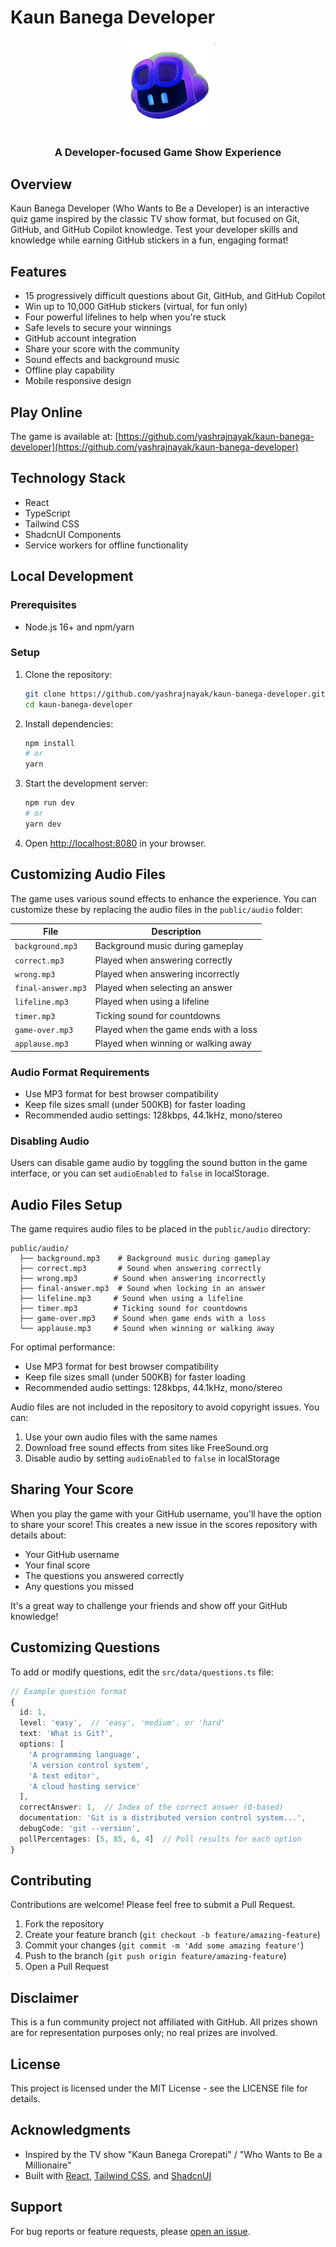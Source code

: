 # Kaun Banega Developer

<div align="center">
  <img src="public/logo.png" alt="Game Logo" width="150" />
  <h3>A Developer-focused Game Show Experience</h3>
</div>

## Overview

Kaun Banega Developer (Who Wants to Be a Developer) is an interactive quiz game inspired by the classic TV show format, but focused on Git, GitHub, and GitHub Copilot knowledge. Test your developer skills and knowledge while earning GitHub stickers in a fun, engaging format!

## Features

- 15 progressively difficult questions about Git, GitHub, and GitHub Copilot
- Win up to 10,000 GitHub stickers (virtual, for fun only)
- Four powerful lifelines to help when you're stuck
- Safe levels to secure your winnings
- GitHub account integration
- Share your score with the community
- Sound effects and background music
- Offline play capability
- Mobile responsive design

## Play Online

The game is available at: [https://github.com/yashrajnayak/kaun-banega-developer](https://github.com/yashrajnayak/kaun-banega-developer)

## Technology Stack

- React
- TypeScript
- Tailwind CSS
- ShadcnUI Components
- Service workers for offline functionality

## Local Development

### Prerequisites

- Node.js 16+ and npm/yarn

### Setup

1. Clone the repository:
   ```bash
   git clone https://github.com/yashrajnayak/kaun-banega-developer.git
   cd kaun-banega-developer
   ```

2. Install dependencies:
   ```bash
   npm install
   # or
   yarn
   ```

3. Start the development server:
   ```bash
   npm run dev
   # or
   yarn dev
   ```

4. Open [http://localhost:8080](http://localhost:8080) in your browser.

## Customizing Audio Files

The game uses various sound effects to enhance the experience. You can customize these by replacing the audio files in the `public/audio` folder:

| File | Description |
|------|-------------|
| `background.mp3` | Background music during gameplay |
| `correct.mp3` | Played when answering correctly |
| `wrong.mp3` | Played when answering incorrectly |
| `final-answer.mp3` | Played when selecting an answer |
| `lifeline.mp3` | Played when using a lifeline |
| `timer.mp3` | Ticking sound for countdowns |
| `game-over.mp3` | Played when the game ends with a loss |
| `applause.mp3` | Played when winning or walking away |

### Audio Format Requirements

- Use MP3 format for best browser compatibility
- Keep file sizes small (under 500KB) for faster loading
- Recommended audio settings: 128kbps, 44.1kHz, mono/stereo

### Disabling Audio

Users can disable game audio by toggling the sound button in the game interface, or you can set `audioEnabled` to `false` in localStorage.

## Audio Files Setup

The game requires audio files to be placed in the `public/audio` directory:

```
public/audio/
  ├── background.mp3    # Background music during gameplay
  ├── correct.mp3       # Sound when answering correctly
  ├── wrong.mp3        # Sound when answering incorrectly
  ├── final-answer.mp3  # Sound when locking in an answer
  ├── lifeline.mp3     # Sound when using a lifeline
  ├── timer.mp3        # Ticking sound for countdowns
  ├── game-over.mp3    # Sound when game ends with a loss
  └── applause.mp3     # Sound when winning or walking away
```

For optimal performance:
- Use MP3 format for best browser compatibility
- Keep file sizes small (under 500KB) for faster loading
- Recommended audio settings: 128kbps, 44.1kHz, mono/stereo

Audio files are not included in the repository to avoid copyright issues. You can:
1. Use your own audio files with the same names
2. Download free sound effects from sites like FreeSound.org
3. Disable audio by setting `audioEnabled` to `false` in localStorage

## Sharing Your Score

When you play the game with your GitHub username, you'll have the option to share your score! This creates a new issue in the scores repository with details about:

- Your GitHub username
- Your final score
- The questions you answered correctly
- Any questions you missed

It's a great way to challenge your friends and show off your GitHub knowledge!

## Customizing Questions

To add or modify questions, edit the `src/data/questions.ts` file:

```typescript
// Example question format
{
  id: 1,
  level: 'easy',  // 'easy', 'medium', or 'hard'
  text: 'What is Git?',
  options: [
    'A programming language',
    'A version control system',
    'A text editor',
    'A cloud hosting service'
  ],
  correctAnswer: 1,  // Index of the correct answer (0-based)
  documentation: 'Git is a distributed version control system...',
  debugCode: 'git --version',
  pollPercentages: [5, 85, 6, 4]  // Poll results for each option
}
```

## Contributing

Contributions are welcome! Please feel free to submit a Pull Request.

1. Fork the repository
2. Create your feature branch (`git checkout -b feature/amazing-feature`)
3. Commit your changes (`git commit -m 'Add some amazing feature'`)
4. Push to the branch (`git push origin feature/amazing-feature`)
5. Open a Pull Request

## Disclaimer

This is a fun community project not affiliated with GitHub. All prizes shown are for representation purposes only; no real prizes are involved.

## License

This project is licensed under the MIT License - see the LICENSE file for details.

## Acknowledgments

- Inspired by the TV show "Kaun Banega Crorepati" / "Who Wants to Be a Millionaire"
- Built with [React](https://reactjs.org/), [Tailwind CSS](https://tailwindcss.com/), and [ShadcnUI](https://ui.shadcn.com/)

## Support

For bug reports or feature requests, please [open an issue](https://github.com/yashrajnayak/kaun-banega-developer/issues/new).
